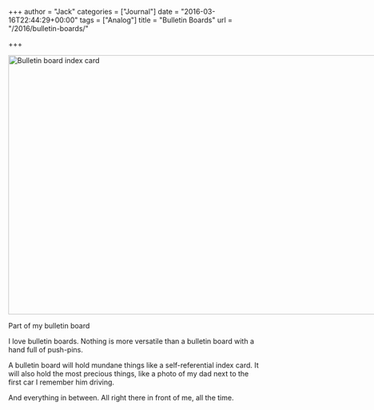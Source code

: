 +++
author = "Jack"
categories = ["Journal"]
date = "2016-03-16T22:44:29+00:00"
tags = ["Analog"]
title = "Bulletin Boards"
url = "/2016/bulletin-boards/"

+++

<div id="attachment_5003" style="width: 790px" class="wp-caption alignnone">
  <img class="size-large wp-image-5003" src="/img/2016/03/2016-03-08_Bulletin-board-index-card-1024x682.jpg" alt="Bulletin board index card" width="780" height="519" srcset="/img/2016/03/2016-03-08_Bulletin-board-index-card-1024x682.jpg 1024w, /img/2016/03/2016-03-08_Bulletin-board-index-card-300x200.jpg 300w, /img/2016/03/2016-03-08_Bulletin-board-index-card-768x512.jpg 768w, /img/2016/03/2016-03-08_Bulletin-board-index-card.jpg 1280w" sizes="(max-width: 780px) 100vw, 780px" />
  
  <p class="wp-caption-text">
    Part of my bulletin board
  </p>
</div>

I love bulletin boards. Nothing is more versatile than a bulletin board with a hand full of push-pins.

A bulletin board will hold mundane things like a self-referential index card. It will also hold the most precious things, like a photo of my dad next to the first car I remember him driving.

And everything in between. All right there in front of me, all the time.

&nbsp;